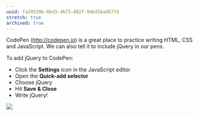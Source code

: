 ```yaml
---
uuid: fa29529b-8bd3-4673-882f-946d16ad57fd
stretch: true
archived: true
---
```


CodePen (<http://codepen.io>) is a great place to practice writing HTML, CSS and JavaScript. We can also tell it to include jQuery in our pens.

To add jQuery to CodePen:

- Click the **Settings** icon in the JavaScript editor
- Open the **Quick-add selector**
- Choose jQuery
- Hit **Save & Close**
- Write jQuery!

![](https://cl.ly/3U2d230s1w13/Screen%20Recording%202017-10-10%20at%2007.36%20PM.gif)
